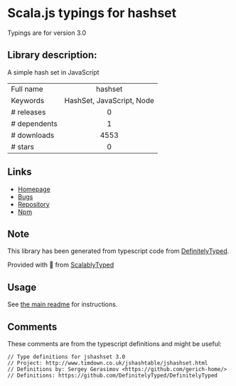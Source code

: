 
# Scala.js typings for hashset

Typings are for version 3.0

## Library description:
A simple hash set in JavaScript

|                    |                 |
| ------------------ | :-------------: |
| Full name          | hashset |
| Keywords           | HashSet, JavaScript, Node |
| # releases         | 0 |
| # dependents       | 1 |
| # downloads        | 4553 |
| # stars            | 0 |

## Links
- [Homepage](https://github.com/liushuping/hashset#readme)
- [Bugs](https://github.com/liushuping/hashset/issues)
- [Repository](https://github.com/liushuping/hashset)
- [Npm](https://www.npmjs.com/package/hashset)
    


## Note
This library has been generated from typescript code from [DefinitelyTyped](https://definitelytyped.org).

Provided with :purple_heart: from [ScalablyTyped](https://github.com/oyvindberg/ScalablyTyped)

## Usage
See [the main readme](../../readme.md) for instructions.

## Comments

These comments are from the typescript definitions and might be useful:
```
// Type definitions for jshashset 3.0
// Project: http://www.timdown.co.uk/jshashtable/jshashset.html
// Definitions by: Sergey Gerasimov <https://github.com/gerich-home/>
// Definitions: https://github.com/DefinitelyTyped/DefinitelyTyped

```

